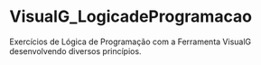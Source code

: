 # VisualG_LogicadeProgramacao
Exercícios de Lógica de Programação com a Ferramenta VisualG desenvolvendo diversos princípios.
